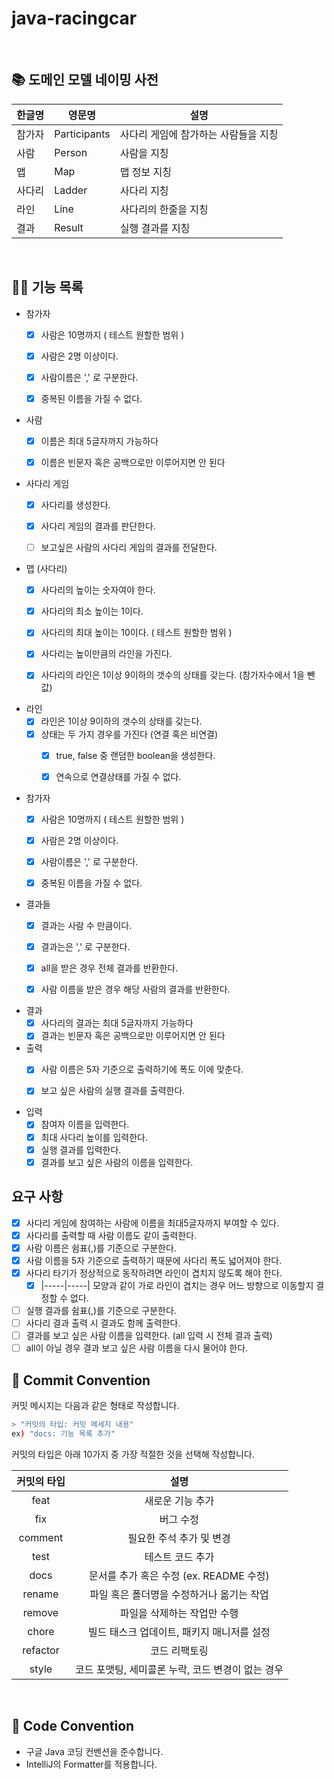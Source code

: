 # java-racingcar

<br>

## 📚 도메인 모델 네이밍 사전

| 한글명 | 영문명          | 설명                   |
|-----|--------------|----------------------|
| 참가자 | Participants | 사다리 게임에 참가하는 사람들을 지칭 |
| 사람  | Person       | 사람을 지칭               |
| 맵   | Map          | 맵 정보 지칭              |
| 사다리 | Ladder       | 사다리 지칭               |
| 라인  | Line         | 사다리의 한줄을 지칭          |
| 결과  | Result       | 실행 결과를 지칭            |

<br>

## 👨‍🍳 기능 목록

- 참가자
    - [x] 사람은 10명까지 ( 테스트 원할한 범위 )
    - [x] 사람은 2명 이상이다.
    - [x] 사람이름은 ',' 로 구분한다.
    - [x] 중복된 이름을 가질 수 없다.


- 사람
    - [x] 이름은 최대 5글자까지 가능하다
    - [x] 이름은 빈문자 혹은 공백으로만 이루어지면 안 된다


- 사다리 게임
    - [x] 사다리를 생성한다.
    - [x] 사다리 게임의 결과를 판단한다.
    - [ ] 보고싶은 사람의 사다리 게임의 결과를 전달한다. 


- 맵 (사다리)
    - [x] 사다리의 높이는 숫자여야 한다.
    - [x] 사다리의 최소 높이는 1이다.
    - [x] 사다리의 최대 높이는 10이다. ( 테스트 원할한 범위 )
    - [x] 사다리는 높이만큼의 라인을 가진다.
    - [x] 사다리의 라인은 1이상 9이하의 갯수의 상태를 갖는다. (참가자수에서 1을 뺀 값)


- 라인
    - [x] 라인은 1이상 9이하의 갯수의 상태를 갖는다.
    - [x] 상태는 두 가지 경우를 가진다 (연결 혹은 비연결)
        - [x] true, false 중 랜덤한 boolean을 생성한다.
        - [x] 연속으로 연결상태를 가질 수 없다.


- 참가자
  - [x] 사람은 10명까지 ( 테스트 원할한 범위 )
  - [x] 사람은 2명 이상이다.
  - [x] 사람이름은 ',' 로 구분한다.
  - [x] 중복된 이름을 가질 수 없다.


- 결과들
    - [x] 결과는 사람 수 만큼이다.
    - [x] 결과는은 ',' 로 구분한다.
    - [x] all을 받은 경우 전체 결과를 반환한다.
    - [x] 사람 이름을 받은 경우 해당 사람의 결과를 반환한다.


- 결과
    - [x] 사다리의 결과는 최대 5글자까지 가능하다
    - [x] 결과는 빈문자 혹은 공백으로만 이루어지면 안 된다

- 출력
    - [x] 사람 이름은 5자 기준으로 출력하기에 폭도 이에 맞춘다.
    - [x] 보고 싶은 사람의 실행 결과를 출력한다.


- 입력
    - [x] 참여자 이름을 입력한다.
    - [x] 최대 사다리 높이를 입력한다.
    - [x] 실행 결과를 입력한다.
    - [x] 결과를 보고 싶은 사람의 이름을 입력한다.

## 요구 사항

- [x] 사다리 게임에 참여하는 사람에 이름을 최대5글자까지 부여할 수 있다.
- [x] 사다리를 출력할 때 사람 이름도 같이 출력한다.
- [x] 사람 이름은 쉼표(,)를 기준으로 구분한다.
- [x] 사람 이름을 5자 기준으로 출력하기 때문에 사다리 폭도 넓어져야 한다.
- [x] 사다리 타기가 정상적으로 동작하려면 라인이 겹치지 않도록 해야 한다.
    - [x] |-----|-----| 모양과 같이 가로 라인이 겹치는 경우 어느 방향으로 이동할지 결정할 수 없다.
      <br>
- [ ] 실행 결과를 쉼표(,)를 기준으로 구분한다.
- [ ] 사다리 결과 출력 시 결과도 함께 출력한다.
- [ ] 결과를 보고 싶은 사람 이름을 입력한다. (all 입력 시 전체 결과 출력)
- [ ] all이 아닐 경우 결과 보고 싶은 사람 이름을 다시 물어야 한다.

## 📌 Commit Convention

커밋 메시지는 다음과 같은 형태로 작성합니다.

```Bash
> "커밋의 타입: 커밋 메세지 내용"
ex) "docs: 기능 목록 추가"
```

커밋의 타입은 아래 10가지 중 가장 적절한 것을 선택해 작성합니다.

| 커밋의 타입 |                       설명                        |
| :---------: | :-----------------------------------------------: |
|    feat     |                 새로운 기능 추가                  |
|     fix     |                     버그 수정                     |
|   comment   |             필요한 주석 추가 및 변경              |
|    test     |                 테스트 코드 추가                  |
|    docs     |      문서를 추가 혹은 수정 (ex. README 수정)      |
|   rename    |     파일 혹은 폴더명을 수정하거나 옮기는 작업     |
|   remove    |            파일을 삭제하는 작업만 수행            |
|    chore    |    빌드 태스크 업데이트, 패키지 매니저를 설정     |
|  refactor   |                   코드 리팩토링                   |
|    style    | 코드 포맷팅, 세미콜론 누락, 코드 변경이 없는 경우 |

<br>

## 📌 Code Convention

- 구글 Java 코딩 컨벤션을 준수합니다.
- IntelliJ의 Formatter를 적용합니다.
